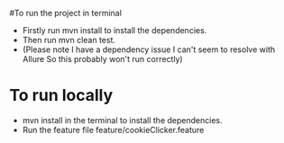 #To run the project in terminal
- Firstly run mvn install to install the dependencies.
- Then run mvn clean test.
- (Please note I have a dependency issue I can't seem to resolve with Allure So this probably won't run correctly)

# To run locally
- mvn install in the terminal to install the dependencies.
- Run the feature file feature/cookieClicker.feature
